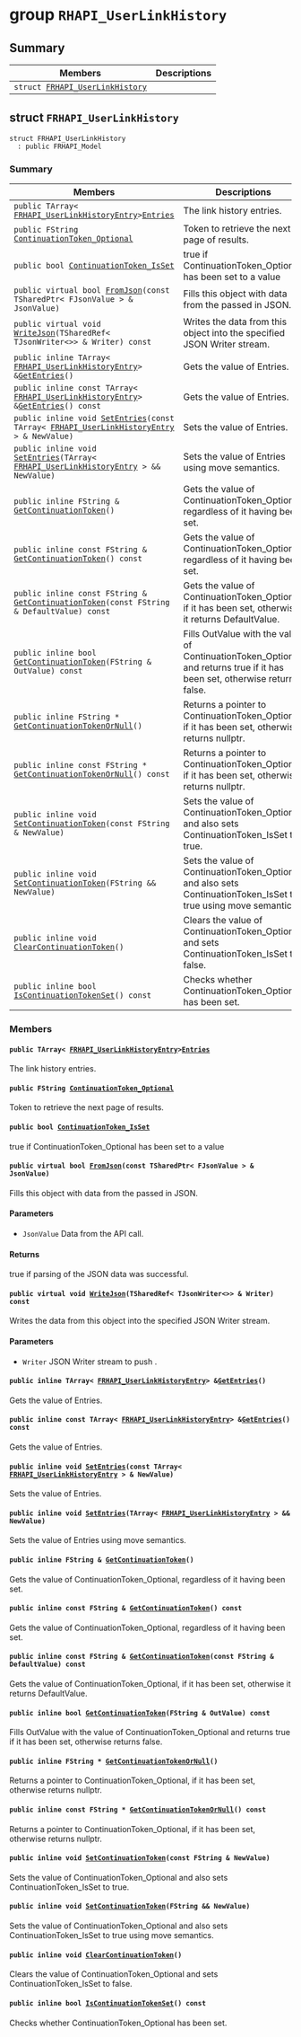 # group `RHAPI_UserLinkHistory` <a id="group__RHAPI__UserLinkHistory"></a>

## Summary

 Members                        | Descriptions                                
--------------------------------|---------------------------------------------
`struct `[`FRHAPI_UserLinkHistory`](#structFRHAPI__UserLinkHistory) | 

## struct `FRHAPI_UserLinkHistory` <a id="structFRHAPI__UserLinkHistory"></a>

```
struct FRHAPI_UserLinkHistory
  : public FRHAPI_Model
```

### Summary

 Members                        | Descriptions                                
--------------------------------|---------------------------------------------
`public TArray< `[`FRHAPI_UserLinkHistoryEntry`](RHAPI_UserLinkHistoryEntry.md#structFRHAPI__UserLinkHistoryEntry)` > `[`Entries`](#structFRHAPI__UserLinkHistory_1ae0d7bd7026009eb76fb2564c591e462c) | The link history entries.
`public FString `[`ContinuationToken_Optional`](#structFRHAPI__UserLinkHistory_1a144b6b785964acf730265b3e21dc2cd1) | Token to retrieve the next page of results.
`public bool `[`ContinuationToken_IsSet`](#structFRHAPI__UserLinkHistory_1aef222ede40f898a289375416f7806a49) | true if ContinuationToken_Optional has been set to a value
`public virtual bool `[`FromJson`](#structFRHAPI__UserLinkHistory_1ae7fd548637a49f2f8d0f2035f7844180)`(const TSharedPtr< FJsonValue > & JsonValue)` | Fills this object with data from the passed in JSON.
`public virtual void `[`WriteJson`](#structFRHAPI__UserLinkHistory_1a5c7f195111d3cfd16cee94ada9136949)`(TSharedRef< TJsonWriter<>> & Writer) const` | Writes the data from this object into the specified JSON Writer stream.
`public inline TArray< `[`FRHAPI_UserLinkHistoryEntry`](RHAPI_UserLinkHistoryEntry.md#structFRHAPI__UserLinkHistoryEntry)` > & `[`GetEntries`](#structFRHAPI__UserLinkHistory_1a8008de2beb0233ac49b218d94132e248)`()` | Gets the value of Entries.
`public inline const TArray< `[`FRHAPI_UserLinkHistoryEntry`](RHAPI_UserLinkHistoryEntry.md#structFRHAPI__UserLinkHistoryEntry)` > & `[`GetEntries`](#structFRHAPI__UserLinkHistory_1a62bdeaddf3f7a4c0c77ca265e35b7bd4)`() const` | Gets the value of Entries.
`public inline void `[`SetEntries`](#structFRHAPI__UserLinkHistory_1a2bcff2e7389c86a5bf1e5ef2d28249f3)`(const TArray< `[`FRHAPI_UserLinkHistoryEntry`](RHAPI_UserLinkHistoryEntry.md#structFRHAPI__UserLinkHistoryEntry)` > & NewValue)` | Sets the value of Entries.
`public inline void `[`SetEntries`](#structFRHAPI__UserLinkHistory_1a76cc8e4d3af41de215bc418f305dba6e)`(TArray< `[`FRHAPI_UserLinkHistoryEntry`](RHAPI_UserLinkHistoryEntry.md#structFRHAPI__UserLinkHistoryEntry)` > && NewValue)` | Sets the value of Entries using move semantics.
`public inline FString & `[`GetContinuationToken`](#structFRHAPI__UserLinkHistory_1a97ff0c32119e8811f73624f53b2359b6)`()` | Gets the value of ContinuationToken_Optional, regardless of it having been set.
`public inline const FString & `[`GetContinuationToken`](#structFRHAPI__UserLinkHistory_1a23c7f62a021ded50c427580c5b8c388e)`() const` | Gets the value of ContinuationToken_Optional, regardless of it having been set.
`public inline const FString & `[`GetContinuationToken`](#structFRHAPI__UserLinkHistory_1a32a6ddd3d0c5ff76a7f715825ce51185)`(const FString & DefaultValue) const` | Gets the value of ContinuationToken_Optional, if it has been set, otherwise it returns DefaultValue.
`public inline bool `[`GetContinuationToken`](#structFRHAPI__UserLinkHistory_1ad0dbc8171510f31533187b962a545fd5)`(FString & OutValue) const` | Fills OutValue with the value of ContinuationToken_Optional and returns true if it has been set, otherwise returns false.
`public inline FString * `[`GetContinuationTokenOrNull`](#structFRHAPI__UserLinkHistory_1a1c6a6fc016dd934f01f619f9e782a6a9)`()` | Returns a pointer to ContinuationToken_Optional, if it has been set, otherwise returns nullptr.
`public inline const FString * `[`GetContinuationTokenOrNull`](#structFRHAPI__UserLinkHistory_1a0a8dbfd9dbd6b4a11857c0bb6386fd8a)`() const` | Returns a pointer to ContinuationToken_Optional, if it has been set, otherwise returns nullptr.
`public inline void `[`SetContinuationToken`](#structFRHAPI__UserLinkHistory_1aa7b25013b178f87999c3dc48e8ebe871)`(const FString & NewValue)` | Sets the value of ContinuationToken_Optional and also sets ContinuationToken_IsSet to true.
`public inline void `[`SetContinuationToken`](#structFRHAPI__UserLinkHistory_1aad9b1a2671e5aea3cc9545af4f30facd)`(FString && NewValue)` | Sets the value of ContinuationToken_Optional and also sets ContinuationToken_IsSet to true using move semantics.
`public inline void `[`ClearContinuationToken`](#structFRHAPI__UserLinkHistory_1ad6459c05aa56a7173eb8c28b72a29cd4)`()` | Clears the value of ContinuationToken_Optional and sets ContinuationToken_IsSet to false.
`public inline bool `[`IsContinuationTokenSet`](#structFRHAPI__UserLinkHistory_1accd5661e01cc0f00c8a85ad32dc0fc63)`() const` | Checks whether ContinuationToken_Optional has been set.

### Members

#### `public TArray< `[`FRHAPI_UserLinkHistoryEntry`](RHAPI_UserLinkHistoryEntry.md#structFRHAPI__UserLinkHistoryEntry)` > `[`Entries`](#structFRHAPI__UserLinkHistory_1ae0d7bd7026009eb76fb2564c591e462c) <a id="structFRHAPI__UserLinkHistory_1ae0d7bd7026009eb76fb2564c591e462c"></a>

The link history entries.

#### `public FString `[`ContinuationToken_Optional`](#structFRHAPI__UserLinkHistory_1a144b6b785964acf730265b3e21dc2cd1) <a id="structFRHAPI__UserLinkHistory_1a144b6b785964acf730265b3e21dc2cd1"></a>

Token to retrieve the next page of results.

#### `public bool `[`ContinuationToken_IsSet`](#structFRHAPI__UserLinkHistory_1aef222ede40f898a289375416f7806a49) <a id="structFRHAPI__UserLinkHistory_1aef222ede40f898a289375416f7806a49"></a>

true if ContinuationToken_Optional has been set to a value

#### `public virtual bool `[`FromJson`](#structFRHAPI__UserLinkHistory_1ae7fd548637a49f2f8d0f2035f7844180)`(const TSharedPtr< FJsonValue > & JsonValue)` <a id="structFRHAPI__UserLinkHistory_1ae7fd548637a49f2f8d0f2035f7844180"></a>

Fills this object with data from the passed in JSON.

#### Parameters
* `JsonValue` Data from the API call.

#### Returns
true if parsing of the JSON data was successful.

#### `public virtual void `[`WriteJson`](#structFRHAPI__UserLinkHistory_1a5c7f195111d3cfd16cee94ada9136949)`(TSharedRef< TJsonWriter<>> & Writer) const` <a id="structFRHAPI__UserLinkHistory_1a5c7f195111d3cfd16cee94ada9136949"></a>

Writes the data from this object into the specified JSON Writer stream.

#### Parameters
* `Writer` JSON Writer stream to push .

#### `public inline TArray< `[`FRHAPI_UserLinkHistoryEntry`](RHAPI_UserLinkHistoryEntry.md#structFRHAPI__UserLinkHistoryEntry)` > & `[`GetEntries`](#structFRHAPI__UserLinkHistory_1a8008de2beb0233ac49b218d94132e248)`()` <a id="structFRHAPI__UserLinkHistory_1a8008de2beb0233ac49b218d94132e248"></a>

Gets the value of Entries.

#### `public inline const TArray< `[`FRHAPI_UserLinkHistoryEntry`](RHAPI_UserLinkHistoryEntry.md#structFRHAPI__UserLinkHistoryEntry)` > & `[`GetEntries`](#structFRHAPI__UserLinkHistory_1a62bdeaddf3f7a4c0c77ca265e35b7bd4)`() const` <a id="structFRHAPI__UserLinkHistory_1a62bdeaddf3f7a4c0c77ca265e35b7bd4"></a>

Gets the value of Entries.

#### `public inline void `[`SetEntries`](#structFRHAPI__UserLinkHistory_1a2bcff2e7389c86a5bf1e5ef2d28249f3)`(const TArray< `[`FRHAPI_UserLinkHistoryEntry`](RHAPI_UserLinkHistoryEntry.md#structFRHAPI__UserLinkHistoryEntry)` > & NewValue)` <a id="structFRHAPI__UserLinkHistory_1a2bcff2e7389c86a5bf1e5ef2d28249f3"></a>

Sets the value of Entries.

#### `public inline void `[`SetEntries`](#structFRHAPI__UserLinkHistory_1a76cc8e4d3af41de215bc418f305dba6e)`(TArray< `[`FRHAPI_UserLinkHistoryEntry`](RHAPI_UserLinkHistoryEntry.md#structFRHAPI__UserLinkHistoryEntry)` > && NewValue)` <a id="structFRHAPI__UserLinkHistory_1a76cc8e4d3af41de215bc418f305dba6e"></a>

Sets the value of Entries using move semantics.

#### `public inline FString & `[`GetContinuationToken`](#structFRHAPI__UserLinkHistory_1a97ff0c32119e8811f73624f53b2359b6)`()` <a id="structFRHAPI__UserLinkHistory_1a97ff0c32119e8811f73624f53b2359b6"></a>

Gets the value of ContinuationToken_Optional, regardless of it having been set.

#### `public inline const FString & `[`GetContinuationToken`](#structFRHAPI__UserLinkHistory_1a23c7f62a021ded50c427580c5b8c388e)`() const` <a id="structFRHAPI__UserLinkHistory_1a23c7f62a021ded50c427580c5b8c388e"></a>

Gets the value of ContinuationToken_Optional, regardless of it having been set.

#### `public inline const FString & `[`GetContinuationToken`](#structFRHAPI__UserLinkHistory_1a32a6ddd3d0c5ff76a7f715825ce51185)`(const FString & DefaultValue) const` <a id="structFRHAPI__UserLinkHistory_1a32a6ddd3d0c5ff76a7f715825ce51185"></a>

Gets the value of ContinuationToken_Optional, if it has been set, otherwise it returns DefaultValue.

#### `public inline bool `[`GetContinuationToken`](#structFRHAPI__UserLinkHistory_1ad0dbc8171510f31533187b962a545fd5)`(FString & OutValue) const` <a id="structFRHAPI__UserLinkHistory_1ad0dbc8171510f31533187b962a545fd5"></a>

Fills OutValue with the value of ContinuationToken_Optional and returns true if it has been set, otherwise returns false.

#### `public inline FString * `[`GetContinuationTokenOrNull`](#structFRHAPI__UserLinkHistory_1a1c6a6fc016dd934f01f619f9e782a6a9)`()` <a id="structFRHAPI__UserLinkHistory_1a1c6a6fc016dd934f01f619f9e782a6a9"></a>

Returns a pointer to ContinuationToken_Optional, if it has been set, otherwise returns nullptr.

#### `public inline const FString * `[`GetContinuationTokenOrNull`](#structFRHAPI__UserLinkHistory_1a0a8dbfd9dbd6b4a11857c0bb6386fd8a)`() const` <a id="structFRHAPI__UserLinkHistory_1a0a8dbfd9dbd6b4a11857c0bb6386fd8a"></a>

Returns a pointer to ContinuationToken_Optional, if it has been set, otherwise returns nullptr.

#### `public inline void `[`SetContinuationToken`](#structFRHAPI__UserLinkHistory_1aa7b25013b178f87999c3dc48e8ebe871)`(const FString & NewValue)` <a id="structFRHAPI__UserLinkHistory_1aa7b25013b178f87999c3dc48e8ebe871"></a>

Sets the value of ContinuationToken_Optional and also sets ContinuationToken_IsSet to true.

#### `public inline void `[`SetContinuationToken`](#structFRHAPI__UserLinkHistory_1aad9b1a2671e5aea3cc9545af4f30facd)`(FString && NewValue)` <a id="structFRHAPI__UserLinkHistory_1aad9b1a2671e5aea3cc9545af4f30facd"></a>

Sets the value of ContinuationToken_Optional and also sets ContinuationToken_IsSet to true using move semantics.

#### `public inline void `[`ClearContinuationToken`](#structFRHAPI__UserLinkHistory_1ad6459c05aa56a7173eb8c28b72a29cd4)`()` <a id="structFRHAPI__UserLinkHistory_1ad6459c05aa56a7173eb8c28b72a29cd4"></a>

Clears the value of ContinuationToken_Optional and sets ContinuationToken_IsSet to false.

#### `public inline bool `[`IsContinuationTokenSet`](#structFRHAPI__UserLinkHistory_1accd5661e01cc0f00c8a85ad32dc0fc63)`() const` <a id="structFRHAPI__UserLinkHistory_1accd5661e01cc0f00c8a85ad32dc0fc63"></a>

Checks whether ContinuationToken_Optional has been set.

